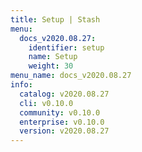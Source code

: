 ```yaml
---
title: Setup | Stash
menu:
  docs_v2020.08.27:
    identifier: setup
    name: Setup
    weight: 30
menu_name: docs_v2020.08.27
info:
  catalog: v2020.08.27
  cli: v0.10.0
  community: v0.10.0
  enterprise: v0.10.0
  version: v2020.08.27
---
```


